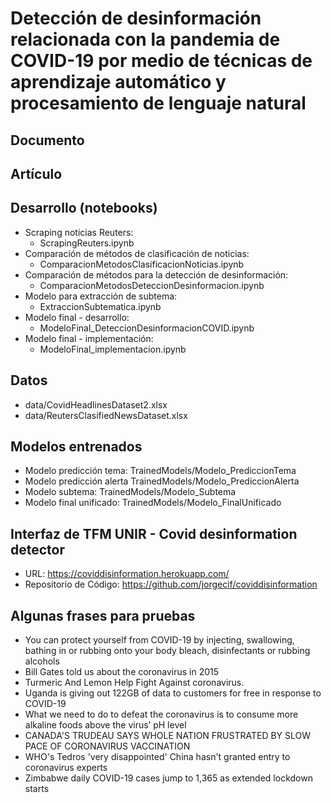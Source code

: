 # Detección de desinformación relacionada con la pandemia de COVID-19 por medio de técnicas de aprendizaje automático y procesamiento de lenguaje natural

## Documento


## Artículo

## Desarrollo (notebooks)
- Scraping noticias Reuters: 
  - ScrapingReuters.ipynb
- Comparación de métodos de clasificación de noticias: 
  - ComparacionMetodosClasificacionNoticias.ipynb
- Comparación de métodos para la detección de desinformación: 
  - ComparacionMetodosDeteccionDesinformacion.ipynb
- Modelo para extracción de subtema: 
  - ExtraccionSubtematica.ipynb
- Modelo final - desarrollo: 
  - ModeloFinal_DeteccionDesinformacionCOVID.ipynb
- Modelo final - implementación: 
  - ModeloFinal_implementacion.ipynb

## Datos
- data/CovidHeadlinesDataset2.xlsx
- data/ReutersClasifiedNewsDataset.xlsx

## Modelos entrenados
- Modelo predicción tema: TrainedModels/Modelo_PrediccionTema
- Modelo predicción alerta TrainedModels/Modelo_PrediccionAlerta
- Modelo subtema: TrainedModels/Modelo_Subtema
- Modelo final unificado: TrainedModels/Modelo_FinalUnificado

## Interfaz de TFM UNIR - Covid desinformation detector

- URL: https://coviddisinformation.herokuapp.com/
- Repositorio de Código: https://github.com/jorgecif/coviddisinformation


## Algunas frases para pruebas
- You can protect yourself from COVID-19 by injecting, swallowing, bathing in or rubbing onto your body bleach, disinfectants or rubbing alcohols
- Bill Gates told us about the coronavirus in 2015
- Turmeric And Lemon Help Fight Against coronavirus.
- Uganda is giving out 122GB of data to customers for free in response to COVID-19
- What we need to do to defeat the coronavirus is to consume more alkaline foods above the virus’ pH level
- CANADA'S TRUDEAU SAYS WHOLE NATION FRUSTRATED BY SLOW PACE OF CORONAVIRUS VACCINATION
- WHO's Tedros 'very disappointed' China hasn't granted entry to coronavirus experts
- Zimbabwe daily COVID-19 cases jump to 1,365 as extended lockdown starts
